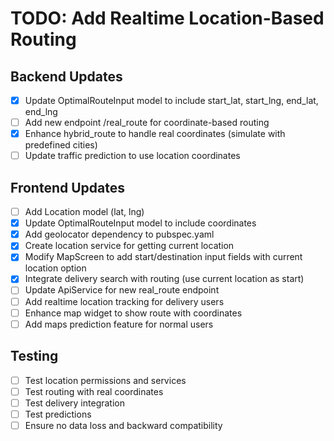 # TODO: Add Realtime Location-Based Routing

## Backend Updates
- [x] Update OptimalRouteInput model to include start_lat, start_lng, end_lat, end_lng
- [ ] Add new endpoint /real_route for coordinate-based routing
- [x] Enhance hybrid_route to handle real coordinates (simulate with predefined cities)
- [ ] Update traffic prediction to use location coordinates

## Frontend Updates
- [ ] Add Location model (lat, lng)
- [x] Update OptimalRouteInput model to include coordinates
- [x] Add geolocator dependency to pubspec.yaml
- [x] Create location service for getting current location
- [x] Modify MapScreen to add start/destination input fields with current location option
- [x] Integrate delivery search with routing (use current location as start)
- [ ] Update ApiService for new real_route endpoint
- [ ] Add realtime location tracking for delivery users
- [ ] Enhance map widget to show route with coordinates
- [ ] Add maps prediction feature for normal users

## Testing
- [ ] Test location permissions and services
- [ ] Test routing with real coordinates
- [ ] Test delivery integration
- [ ] Test predictions
- [ ] Ensure no data loss and backward compatibility
